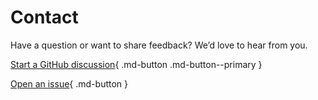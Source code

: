 # Contact

Have a question or want to share feedback? We’d love to hear from you.

[Start a GitHub discussion](https://github.com/apnea-scrap/apnea-scrap-lab/discussions/new){ .md-button .md-button--primary }

[Open an issue](https://github.com/apnea-scrap/apnea-scrap-lab/issues/new){ .md-button }
